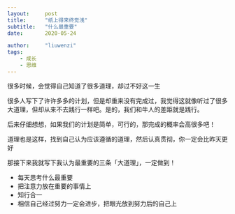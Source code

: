 ```yaml
---
layout:     post
title:      "纸上得来终觉浅"
subtitle:   "什么最重要"
date:       2020-05-24

author:     "liuwenzi"
tags:
    - 成长
    - 思维
---
```


很多时候，会觉得自己知道了很多道理，却过不好这一生

很多人写下了许许多多的计划，但是却重来没有完成过，我觉得这就像听过了很多大道理，但却从来不去践行一样吧。是的，我们和牛人的差距就是践行。

后来仔细想想，如果我们的计划是简单，可行的，那完成的概率会高很多吧！

道理也是这样，找到自己认为应该遵循的道理，然后认真贯彻，你一定会比昨天更好

那接下来我就写下我认为最重要的三条「大道理」，一定做到！

- 每天思考什么最重要
- 把注意力放在重要的事情上
- 知行合一
- 相信自己经过努力一定会进步，把眼光放到努力后的自己上

